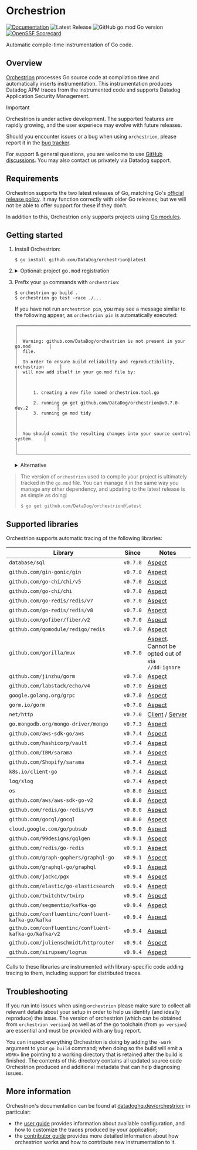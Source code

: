 # Orchestrion

[![Documentation](https://img.shields.io/badge/documentation-datadoghq.dev/orchestrion-blue.svg?style=flat)](https://datadoghq.dev/orchestrion)
![Latest Release](https://img.shields.io/github/v/release/DataDog/orchestrion?display_name=tag&label=Latest%20Release)
![GitHub go.mod Go version](https://img.shields.io/github/go-mod/go-version/datadog/orchestrion)
[![OpenSSF Scorecard](https://api.scorecard.dev/projects/github.com/DataDog/orchestrion/badge)](https://scorecard.dev/viewer/?uri=github.com/DataDog/orchestrion)

Automatic compile-time instrumentation of Go code.

## Overview

[Orchestrion](https://en.wikipedia.org/wiki/Orchestrion) processes Go source code at compilation time and automatically
inserts instrumentation. This instrumentation produces Datadog APM traces from the instrumented code and supports
Datadog Application Security Management.

> [!IMPORTANT]
> Orchestrion is under active development. The supported features are rapidly growing, and the user experiece may evolve
> with future releases.
>
> Should you encounter issues or a bug when using `orchestrion`, please report it in the [bug tracker][gh-issues].
>
> For support & general questions, you are welcome to use [GitHub discussions][gh-discussions]. You may also contact us
> privately via Datadog support.
>
> [gh-issues]: https://github.com/DataDog/orchestrion/issues/new/choose
> [gh-discussions]: https://github.com/DataDog/orchestrion/discussions

## Requirements

Orchestrion supports the two latest releases of Go, matching Go's [official release policy][go-releases]. It may
function correctly with older Go releases; but we will not be able to offer support for these if they don't.

In addition to this, Orchestrion only supports projects using [Go modules][go-modules].

[go-releases]: https://go.dev/doc/devel/release#policy
[go-modules]: https://pkg.go.dev/cmd/go#hdr-Modules__module_versions__and_more

## Getting started

1. Install Orchestrion:
    ```console
    $ go install github.com/DataDog/orchestrion@latest
    ```

2. <details><summary>Optional: project <tt>go.mod</tt> registration</summary>

      >  You can automatically add `orchestrion` to your project's dependencies by running:
      > ```console
      > $ orchestrion pin
      > ```
      > This will:
      > 1. Create a new `orchestrion.tool.go` file containing content similar to:
      >     ```go
      >     // Code generated by `orchestrion pin`; DO NOT EDIT.
      >
      >     // This file is generated by `orchestrion pin`, and is used to include a blank import of the
      >     // orchestrion package(s) so that `go mod tidy` does not remove the requirements from go.mod.
      >     // This file should be checked into source control.
      >
      >     //go:build tools
      >
      >     package tools
      >
      >     import _ "github.com/DataDog/orchestrion"
      >     ```
      > 2. Run `go get github.com/DataDog/orchstrion@<current-release>` to make sure the project version corresponds to the
      >    one currently being used
      > 3. Run `go mod tidy` to make sure your `go.mod` and `go.sum` files are up-to-date
      >
      > If you do not run this command, it will be done automatically when required. Once done, the version of `orchestrion`
      > used by this project can be controlled directly using the `go.mod` file, as you would control any other dependency.
    </details>

3. Prefix your `go` commands with `orchestrion`:
    ```console
    $ orchestrion go build .
    $ orchestrion go test -race ./...
    ```

    If you have not run `orchestrion pin`, you may see a message similar to the following appear, as `orchestrion pin`
    is automatically executed:
    ```
    ╭──────────────────────────────────────────────────────────────────────────────╮
    │                                                                              │
    │  Warning: github.com/DataDog/orchestrion is not present in your go.mod       │
    │  file.                                                                       │
    │  In order to ensure build reliability and reproductibility, orchestrion      │
    │  will now add itself in your go.mod file by:                                 │
    │                                                                              │
    │      1. creating a new file named orchestrion.tool.go                        │
    │      2. running go get github.com/DataDog/orchestrion@v0.7.0-dev.2           │
    │      3. running go mod tidy                                                  │
    │                                                                              │
    │  You should commit the resulting changes into your source control system.    │
    │                                                                              │
    ╰──────────────────────────────────────────────────────────────────────────────╯
    ```


    <details><summary>Alternative</summary>

    > _Orchestrion_ at the core is a standard Go toolchain `-toolexec` proxy. Instead of using `orchestrion go`, you can
    > also manually provide the `-toolexec` argument to `go` commands that accept it:
    > ```console
    > $ go build -toolexec 'orchestrion toolexec' .
    > $ go test -toolexec 'orchestrion toolexec' -race .
    > ```
    </details>

> The version of `orchestrion` used to compile your project is ultimately tracked in the `go.mod` file. You can manage
> it in the same way you manage any other dependency, and updating to the latest release is as simple as doing:
> ```console
> $ go get github.com/DataDog/orchestrion@latest
> ```

## Supported libraries

Orchestrion supports automatic tracing of the following libraries:

Library                                               | Since    | Notes
------------------------------------------------------|:--------:|------------------------------------------------------------
`database/sql`                                        | `v0.7.0` | [Aspect][db-sql]
`github.com/gin-gonic/gin`                            | `v0.7.0` | [Aspect][gin]
`github.com/go-chi/chi/v5`                            | `v0.7.0` | [Aspect][chi-v5]
`github.com/go-chi/chi`                               | `v0.7.0` | [Aspect][chi-v1]
`github.com/go-redis/redis/v7`                        | `v0.7.0` | [Aspect][go-redis-v7]
`github.com/go-redis/redis/v8`                        | `v0.7.0` | [Aspect][go-redis-v8]
`github.com/gofiber/fiber/v2`                         | `v0.7.0` | [Aspect][fiber-v2]
`github.com/gomodule/redigo/redis`                    | `v0.7.0` | [Aspect][redigo]
`github.com/gorilla/mux`                              | `v0.7.0` | [Aspect][gorilla]. Cannot be opted out of via `//dd:ignore`
`github.com/jinzhu/gorm`                              | `v0.7.0` | [Aspect][jinzhu-gorm]
`github.com/labstack/echo/v4`                         | `v0.7.0` | [Aspect][echo]
`google.golang.org/grpc`                              | `v0.7.0` | [Aspect][grpc]
`gorm.io/gorm`                                        | `v0.7.0` | [Aspect][gorm]
`net/http`                                            | `v0.7.0` | [Client][net-http.client] / [Server][net-http.server]
`go.mongodb.org/mongo-driver/mongo`                   | `v0.7.3` | [Aspect][mongo]
`github.com/aws-sdk-go/aws`                           | `v0.7.4` | [Aspect][aws-sdk-go]
`github.com/hashicorp/vault`                          | `v0.7.4` | [Aspect][hashicorp-vault]
`github.com/IBM/sarama`                               | `v0.7.4` | [Aspect][ibm-sarama]
`github.com/Shopify/sarama`                           | `v0.7.4` | [Aspect][shopify-sarama]
`k8s.io/client-go`                                    | `v0.7.4` | [Aspect][k8s-client]
`log/slog`                                            | `v0.7.4` | [Aspect][log-slog]
`os`                                                  | `v0.8.0` | [Aspect][os]
`github.com/aws/aws-sdk-go-v2`                        | `v0.8.0` | [Aspect][aws-sdk-go-v2]
`github.com/redis/go-redis/v9`                        | `v0.8.0` | [Aspect][go-redis-v9]
`github.com/gocql/gocql`                              | `v0.8.0` | [Aspect][gocql]
`cloud.google.com/go/pubsub`                          | `v0.9.0` | [Aspect][pubsub]
`github.com/99designs/gqlgen`                         | `v0.9.1` | [Aspect][gqlgen]
`github.com/redis/go-redis`                           | `v0.9.1` | [Aspect][go-redis]
`github.com/graph-gophers/graphql-go`                 | `v0.9.1` | [Aspect][graph-gophers]
`github.com/graphql-go/graphql`                       | `v0.9.1` | [Aspect][graphql]
`github.com/jackc/pgx`                                | `v0.9.4` | [Aspect][pgx]
`github.com/elastic/go-elasticsearch`                 | `v0.9.4` | [Aspect][elasticsearch]
`github.com/twitchtv/twirp`                           | `v0.9.4` | [Aspect][twirp]
`github.com/segmentio/kafka-go`                       | `v0.9.4` | [Aspect][segmentio-kafka-go]
`github.com/confluentinc/confluent-kafka-go/kafka`    | `v0.9.4` | [Aspect][confluent-kafka-go-v1]
`github.com/confluentinc/confluent-kafka-go/kafka/v2` | `v0.9.4` | [Aspect][confluent-kafka-go-v2]
`github.com/julienschmidt/httprouter`                 | `v0.9.4` | [Aspect][httprouter]
`github.com/sirupsen/logrus`                          | `v0.9.4` | [Aspect][logrus]

[db-sql]: https://datadoghq.dev/orchestrion/docs/built-in/stdlib/database-sql/
[gin]: https://datadoghq.dev/orchestrion/docs/built-in/http/gin/
[chi-v5]: https://datadoghq.dev/orchestrion/docs/built-in/http/chi/#use-v5-tracer-middleware
[chi-v1]: https://datadoghq.dev/orchestrion/docs/built-in/http/chi/#use-v1-tracer-middleware
[go-redis-v7]: https://datadoghq.dev/orchestrion/docs/built-in/databases/go-redis/#wrap-v7-client
[go-redis-v8]: https://datadoghq.dev/orchestrion/docs/built-in/databases/go-redis/#wrap-v8-client
[go-redis-v9]: https://datadoghq.dev/orchestrion/docs/built-in/databases/go-redis/#wrap-v9-client
[fiber-v2]: https://datadoghq.dev/orchestrion/docs/built-in/http/fiber/
[redigo]: https://datadoghq.dev/orchestrion/docs/built-in/databases/redigo/
[gorilla]: https://datadoghq.dev/orchestrion/docs/built-in/http/gorilla/
[jinzhu-gorm]: https://datadoghq.dev/orchestrion/docs/built-in/databases/gorm/#jinzhugorm
[echo]: https://datadoghq.dev/orchestrion/docs/built-in/http/echo/
[grpc]: https://datadoghq.dev/orchestrion/docs/built-in/grpc/
[gorm]: https://datadoghq.dev/orchestrion/docs/built-in/databases/gorm/#gormiogorm
[net-http.Client]: https://datadoghq.dev/orchestrion/docs/built-in/stdlib/net-http.client/
[net-http.Server]: https://datadoghq.dev/orchestrion/docs/built-in/stdlib/net-http.server/
[mongo]: https://datadoghq.dev/orchestrion/docs/built-in/databases/mongo/
[k8s-client]: https://datadoghq.dev/orchestrion/docs/built-in/k8s-client/
[hashicorp-vault]: https://datadoghq.dev/orchestrion/docs/built-in/api/vault/
[log-slog]: https://datadoghq.dev/orchestrion/docs/built-in/stdlib/slog/
[aws-sdk-go]: https://datadoghq.dev/orchestrion/docs/built-in/cloud/aws-sdk/
[aws-sdk-go-v2]: https://datadoghq.dev/orchestrion/docs/built-in/cloud/aws-sdk-v2/
[ibm-sarama]: https://datadoghq.dev/orchestrion/docs/built-in/datastreams/ibm_sarama/
[shopify-sarama]: https://datadoghq.dev/orchestrion/docs/built-in/datastreams/shopify_sarama/
[os]: https://datadoghq.dev/orchestrion/docs/built-in/stdlib/ossec/
[gocql]: https://datadoghq.dev/orchestrion/docs/built-in/databases/gocql/
[pubsub]: https://datadoghq.dev/orchestrion/docs/built-in/datastreams/gcp_pubsub/
[gqlgen]: https://datadoghq.dev/orchestrion/docs/built-in/graphql/gqlgen/
[go-redis]: https://datadoghq.dev/orchestrion/docs/built-in/databases/go-redis/#wrap-v0-client
[graph-gophers]: https://datadoghq.dev/orchestrion/docs/built-in/graphql/graph-gophers/
[graphql]: https://datadoghq.dev/orchestrion/docs/built-in/graphql/graphql-go/
[pgx]: https://datadoghq.dev/orchestrion/docs/built-in/databases/pgx
[elasticsearch]: https://datadoghq.dev/orchestrion/docs/built-in/databases/go-elasticsearch/
[twirp]: https://datadoghq.dev/orchestrion/docs/built-in/rpc/twirp/
[segmentio-kafka-go]: https://datadoghq.dev/orchestrion/docs/built-in/datastreams/segmentio_kafka_v0/
[confluent-kafka-go-v1]: https://datadoghq.dev/orchestrion/docs/built-in/datastreams/confluentinc_kafka/#inject-kafka-library-version-v1
[confluent-kafka-go-v2]: https://datadoghq.dev/orchestrion/docs/built-in/datastreams/confluentinc_kafka/#inject-kafka-library-version-v2
[httprouter]: https://datadoghq.dev/orchestrion/docs/built-in/http/julienschmidt_httprouter/
[logrus]: https://datadoghq.dev/orchestrion/docs/built-in/logs/logrus/

Calls to these libraries are instrumented with library-specific code adding tracing to them, including support for
distributed traces.

## Troubleshooting

If you run into issues when using `orchestrion` please make sure to collect all relevant details about your setup in
order to help us identify (and ideally reproduce) the issue. The version of orchestrion (which can be obtained from
`orchestrion version`) as well as of the go toolchain (from `go version`) are essential and must be provided with any
bug report.

You can inspect everything Orchestrion is doing by adding the `-work` argument to your `go build` command; when doing so
the build will emit a `WORK=` line pointing to a working directory that is retained after the build is finished. The
contents of this directory contains all updated source code Orchestrion produced and additional metadata that can help
diagnosing issues.

## More information

Orchestrion's documentation can be found at [datadoghq.dev/orchestrion](https://datadoghq.dev/orchestrion); in
particular:
- the [user guide](https://datadoghq.dev/orchestrion/docs/) provides information about available configuration, and how
  to customize the traces produced by your application;
- the [contributor guide](https://datadoghq.dev/orchestrion/contributing/) provides more detailed information about how
  orchestrion works and how to contribute new instrumentation to it.
